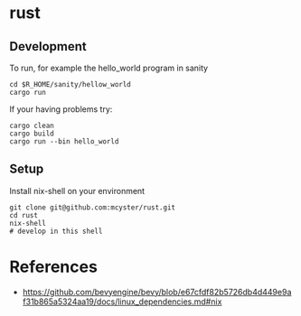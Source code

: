 # rust

## Development

To run, for example the hello_world program in sanity
```
cd $R_HOME/sanity/hellow_world
cargo run
```

If your having problems try:
```
cargo clean
cargo build
cargo run --bin hello_world
```

## Setup

Install nix-shell on your environment

```
git clone git@github.com:mcyster/rust.git
cd rust
nix-shell
# develop in this shell
```


# References

- https://github.com/bevyengine/bevy/blob/e67cfdf82b5726db4d449e9af31b865a5324aa19/docs/linux_dependencies.md#nix
